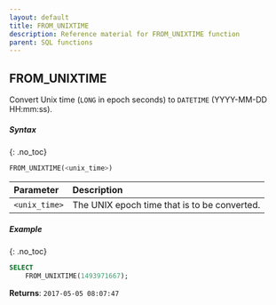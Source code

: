 ```yaml
---
layout: default
title: FROM_UNIXTIME
description: Reference material for FROM_UNIXTIME function
parent: SQL functions
---
```


## FROM\_UNIXTIME

Convert Unix time (`LONG` in epoch seconds) to `DATETIME` (YYYY-MM-DD HH:mm:ss).

##### Syntax
{: .no_toc}

```sql
​​FROM_UNIXTIME(<unix_time>)​​
```

| Parameter     | Description                                  |
| :------------- | :-------------------------------------------- |
| `<unix_time>` | The UNIX epoch time that is to be converted. |

##### Example
{: .no_toc}

```sql
SELECT
    FROM_UNIXTIME(1493971667);
```

**Returns**: `2017-05-05 08:07:47`
